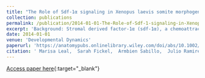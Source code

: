 ```yaml
---
title: "The Role of Sdf-1α signaling in Xenopus laevis somite morphogenesis"
collection: publications
permalink: /publication/2014-01-01-The-Role-of-Sdf-1-signaling-in-Xenopus-laevis-somite-morphogenesis
excerpt: 'Background: Stromal derived factor-1α (sdf-1α), a chemoattractant chemokine, plays a major role in tumor growth, angiogenesis, metastasis, and in embryogenesis. The sdf-1α signaling pathway has also been shown to be important for somite rotation in zebrafish (Hollway et al., 2007). Given the known similarities and differences between zebrafish and Xenopus laevis somitogenesis, we sought to determine whether the role of sdf-1α is conserved in Xenopus laevis. Results: Using a morpholino approach, we demonstrate that knockdown of sdf-1α or its receptor, cxcr4, leads to a significant disruption in somite rotation and myotome alignment. We further show that depletion of sdf-1α or cxcr4 leads to the near absence of β-dystroglycan and laminin expression at the intersomitic boundaries. Finally, knockdown of sdf-1α decreases the level of activated RhoA, a small GTPase known to regulate cell shape and movement. Conclusion: Our results show that sdf-1α signaling regulates somite cell migration, rotation, and myotome alignment by directly or indirectly regulating dystroglycan expression and RhoA activation. These findings support the conservation of sdf-1α signaling in vertebrate somite morphogenesis; however, the precise mechanism by which this signaling pathway influences somite morphogenesis is different between the fish and the frog.'
date: 2014-01-01
venue: 'Developmental Dynamics'
paperurl: 'https://anatomypubs.onlinelibrary.wiley.com/doi/abs/10.1002/dvdy.24092'
citation: ' Marisa Leal,  Sarah Fickel,  Armbien Sabillo,  Julio Ramirez,  Hernando Vergara,  Ceazar Nave,  Daniel Saw,  Carmen Domingo, &quot;The Role of Sdf-1α signaling in Xenopus laevis somite morphogenesis.&quot; Developmental Dynamics, 2014.'
---
```

[Access paper here](https://anatomypubs.onlinelibrary.wiley.com/doi/abs/10.1002/dvdy.24092){:target="_blank"}

